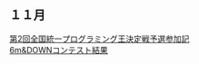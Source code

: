 ## １１月
[第2回全国統一プログラミング王決定戦予選参加記](https://jj1guj.github.io/blog/2019/11/nikkei2_joined)  
[6m&DOWNコンテスト結果](https://jj1guj.github.io/blog/2019/11/6m_and_down_result)
